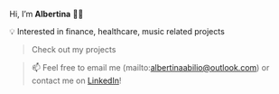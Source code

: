 Hi, I’m **Albertina** 👋🏾

💡 Interested in finance, healthcare, music related projects

> Check out my projects

> 📫 Feel free to email me (mailto:albertinaabilio@outlook.com) or contact me on [LinkedIn](https://www.linkedin.com/in/albertina-abilio/)!

<!---
albertinaabilio/albertinaabilio is a ✨ special ✨ repository because its `README.md` (this file) appears on your GitHub profile.
You can click the Preview link to take a look at your changes.
--->
